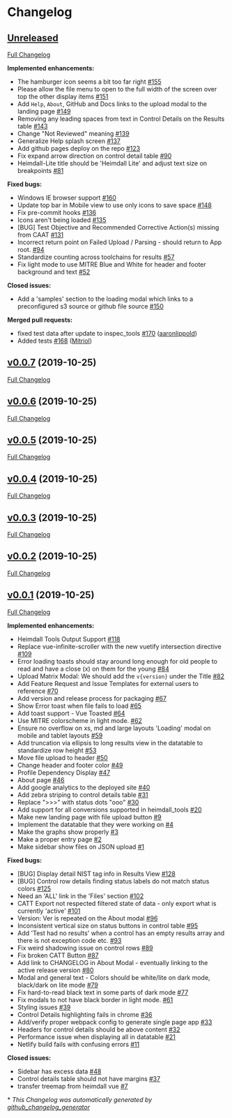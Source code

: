 # Changelog

## [Unreleased](https://github.com/mitre/heimdall-vuetify/tree/HEAD)

[Full Changelog](https://github.com/mitre/heimdall-vuetify/compare/v0.0.7...HEAD)

**Implemented enhancements:**

- The hamburger icon seems a bit too far right [\#155](https://github.com/mitre/heimdall-vuetify/issues/155)
- Please allow the file menu to open to the full width of the screen over top the other display items [\#151](https://github.com/mitre/heimdall-vuetify/issues/151)
- Add `Help`, `About`, GitHub and Docs links to the upload modal to the landing page [\#149](https://github.com/mitre/heimdall-vuetify/issues/149)
- Removing any leading spaces from text in Control Details on the Results table [\#143](https://github.com/mitre/heimdall-vuetify/issues/143)
- Change "Not Reviewed" meaning [\#139](https://github.com/mitre/heimdall-vuetify/issues/139)
- Generalize Help splash screen [\#137](https://github.com/mitre/heimdall-vuetify/issues/137)
- Add github pages deploy on the repo [\#123](https://github.com/mitre/heimdall-vuetify/issues/123)
- Fix expand arrow direction on control detail table [\#90](https://github.com/mitre/heimdall-vuetify/issues/90)
- Heimdall-Lite title should be 'Heimdall Lite' and adjust text size on breakpoints [\#81](https://github.com/mitre/heimdall-vuetify/issues/81)

**Fixed bugs:**

- Windows IE browser support [\#160](https://github.com/mitre/heimdall-vuetify/issues/160)
- Update top bar in Mobile view to use only icons to save space [\#148](https://github.com/mitre/heimdall-vuetify/issues/148)
- Fix pre-commit hooks [\#136](https://github.com/mitre/heimdall-vuetify/issues/136)
- Icons aren't being loaded [\#135](https://github.com/mitre/heimdall-vuetify/issues/135)
- \[BUG\] Test Objective and Recommended Corrective Action\(s\) missing from CAAT [\#131](https://github.com/mitre/heimdall-vuetify/issues/131)
- Incorrect return point on Failed Upload / Parsing - should return to App root. [\#94](https://github.com/mitre/heimdall-vuetify/issues/94)
- Standardize counting across toolchains for results [\#57](https://github.com/mitre/heimdall-vuetify/issues/57)
- Fix light mode to use MITRE Blue and White for header and footer background and text [\#52](https://github.com/mitre/heimdall-vuetify/issues/52)

**Closed issues:**

- Add a 'samples' section to the loading modal which links to a preconfigured s3 source or github file source [\#150](https://github.com/mitre/heimdall-vuetify/issues/150)

**Merged pull requests:**

- fixed test data after update to inspec\_tools [\#170](https://github.com/mitre/heimdall-vuetify/pull/170) ([aaronlippold](https://github.com/aaronlippold))
- Added tests [\#168](https://github.com/mitre/heimdall-vuetify/pull/168) ([Mitriol](https://github.com/Mitriol))

## [v0.0.7](https://github.com/mitre/heimdall-vuetify/tree/v0.0.7) (2019-10-25)

[Full Changelog](https://github.com/mitre/heimdall-vuetify/compare/v0.0.6...v0.0.7)

## [v0.0.6](https://github.com/mitre/heimdall-vuetify/tree/v0.0.6) (2019-10-25)

[Full Changelog](https://github.com/mitre/heimdall-vuetify/compare/v0.0.5...v0.0.6)

## [v0.0.5](https://github.com/mitre/heimdall-vuetify/tree/v0.0.5) (2019-10-25)

[Full Changelog](https://github.com/mitre/heimdall-vuetify/compare/v0.0.4...v0.0.5)

## [v0.0.4](https://github.com/mitre/heimdall-vuetify/tree/v0.0.4) (2019-10-25)

[Full Changelog](https://github.com/mitre/heimdall-vuetify/compare/v0.0.3...v0.0.4)

## [v0.0.3](https://github.com/mitre/heimdall-vuetify/tree/v0.0.3) (2019-10-25)

[Full Changelog](https://github.com/mitre/heimdall-vuetify/compare/v0.0.2...v0.0.3)

## [v0.0.2](https://github.com/mitre/heimdall-vuetify/tree/v0.0.2) (2019-10-25)

[Full Changelog](https://github.com/mitre/heimdall-vuetify/compare/v0.0.1...v0.0.2)

## [v0.0.1](https://github.com/mitre/heimdall-vuetify/tree/v0.0.1) (2019-10-25)

[Full Changelog](https://github.com/mitre/heimdall-vuetify/compare/0a3d7361c5f066020e4187c5333caa725238756b...v0.0.1)

**Implemented enhancements:**

- Heimdall Tools Output Support [\#118](https://github.com/mitre/heimdall-vuetify/issues/118)
- Replace vue-infinite-scroller with the new vuetify intersection directive [\#109](https://github.com/mitre/heimdall-vuetify/issues/109)
- Error loading toasts should stay around long enough for old people to read and have a close \(x\) on them for the young [\#84](https://github.com/mitre/heimdall-vuetify/issues/84)
- Upload Matrix Modal: We should add the `v{version}` under the Title  [\#82](https://github.com/mitre/heimdall-vuetify/issues/82)
- Add Feature Request and Issue Templates for external users to reference [\#70](https://github.com/mitre/heimdall-vuetify/issues/70)
- Add version and release process for packaging [\#67](https://github.com/mitre/heimdall-vuetify/issues/67)
- Show Error toast when file fails to load [\#65](https://github.com/mitre/heimdall-vuetify/issues/65)
- Add toast support - Vue Toasted [\#64](https://github.com/mitre/heimdall-vuetify/issues/64)
- Use MITRE colorscheme in light mode. [\#62](https://github.com/mitre/heimdall-vuetify/issues/62)
- Ensure no overflow on xs, md and large layouts 'Loading' modal on mobile and tablet layouts [\#59](https://github.com/mitre/heimdall-vuetify/issues/59)
- Add truncation via ellipsis to long results view in the datatable to standardize row height [\#53](https://github.com/mitre/heimdall-vuetify/issues/53)
- Move file upload to header [\#50](https://github.com/mitre/heimdall-vuetify/issues/50)
- Change header and footer color [\#49](https://github.com/mitre/heimdall-vuetify/issues/49)
- Profile Dependency Display [\#47](https://github.com/mitre/heimdall-vuetify/issues/47)
- About page [\#46](https://github.com/mitre/heimdall-vuetify/issues/46)
- Add google analytics to the deployed site [\#40](https://github.com/mitre/heimdall-vuetify/issues/40)
- Add zebra striping to control details table [\#31](https://github.com/mitre/heimdall-vuetify/issues/31)
- Replace "\>\>\>" with status dots "ooo" [\#30](https://github.com/mitre/heimdall-vuetify/issues/30)
- Add support for all conversions supported in heimdall\_tools [\#20](https://github.com/mitre/heimdall-vuetify/issues/20)
- Make new landing page with file upload button [\#9](https://github.com/mitre/heimdall-vuetify/issues/9)
- Implement the datatable that they were working on [\#4](https://github.com/mitre/heimdall-vuetify/issues/4)
- Make the graphs show properly [\#3](https://github.com/mitre/heimdall-vuetify/issues/3)
- Make a proper entry page [\#2](https://github.com/mitre/heimdall-vuetify/issues/2)
- Make sidebar show files on JSON upload [\#1](https://github.com/mitre/heimdall-vuetify/issues/1)

**Fixed bugs:**

- \[BUG\] Display detail NIST tag info in Results View [\#128](https://github.com/mitre/heimdall-vuetify/issues/128)
- \[BUG\] Control row details finding status labels do not match status colors [\#125](https://github.com/mitre/heimdall-vuetify/issues/125)
- Need an 'ALL' link in the 'Files' section [\#102](https://github.com/mitre/heimdall-vuetify/issues/102)
- CATT Export not respected filtered state of data - only export what is currently 'active' [\#101](https://github.com/mitre/heimdall-vuetify/issues/101)
- Version: Ver is repeated on the About modal [\#96](https://github.com/mitre/heimdall-vuetify/issues/96)
- Inconsistent vertical size on status buttons in control table [\#95](https://github.com/mitre/heimdall-vuetify/issues/95)
- Add 'Test had no results' when a control has an empty results array and there is not exception code etc. [\#93](https://github.com/mitre/heimdall-vuetify/issues/93)
- Fix weird shadowing issue on control rows [\#89](https://github.com/mitre/heimdall-vuetify/issues/89)
- Fix broken CATT Button [\#87](https://github.com/mitre/heimdall-vuetify/issues/87)
- Add link to CHANGELOG in About Modal - eventually linking to the active release version [\#80](https://github.com/mitre/heimdall-vuetify/issues/80)
- Modal and general text - Colors should be white/lite on dark mode, black/dark on lite mode [\#79](https://github.com/mitre/heimdall-vuetify/issues/79)
- Fix hard-to-read black text in some parts of dark mode [\#77](https://github.com/mitre/heimdall-vuetify/issues/77)
- Fix modals to not have black border in light mode. [\#61](https://github.com/mitre/heimdall-vuetify/issues/61)
- Styling issues [\#39](https://github.com/mitre/heimdall-vuetify/issues/39)
- Control Details highlighting fails in chrome [\#36](https://github.com/mitre/heimdall-vuetify/issues/36)
- Add/verify proper webpack config to generate single page app [\#33](https://github.com/mitre/heimdall-vuetify/issues/33)
- Headers for control details should be above content  [\#32](https://github.com/mitre/heimdall-vuetify/issues/32)
- Performance issue when displaying all in datatable [\#21](https://github.com/mitre/heimdall-vuetify/issues/21)
- Netlify build fails with confusing errors [\#11](https://github.com/mitre/heimdall-vuetify/issues/11)

**Closed issues:**

- Sidebar has excess data [\#48](https://github.com/mitre/heimdall-vuetify/issues/48)
- Control details table should not have margins [\#37](https://github.com/mitre/heimdall-vuetify/issues/37)
- transfer treemap from heimdall vue [\#7](https://github.com/mitre/heimdall-vuetify/issues/7)



\* *This Changelog was automatically generated by [github_changelog_generator](https://github.com/github-changelog-generator/github-changelog-generator)*
